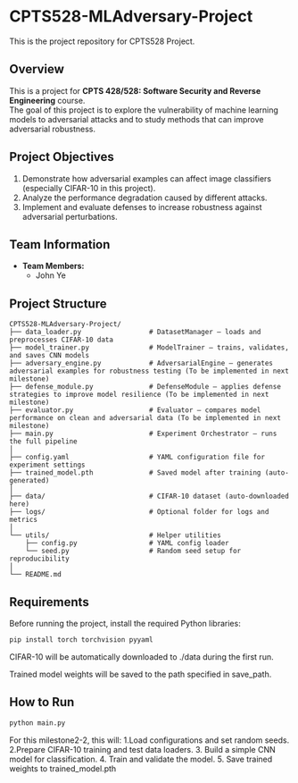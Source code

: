 # CPTS528-MLAdversary-Project
This is the project repository for CPTS528 Project.

## Overview
This is a project for **CPTS 428/528: Software Security and Reverse Engineering** course.  
The goal of this project is to explore the vulnerability of machine learning models to adversarial attacks and to study methods that can improve adversarial robustness.

## Project Objectives
1. Demonstrate how adversarial examples can affect image classifiers (especially CIFAR-10 in this project).
2. Analyze the performance degradation caused by different attacks.
3. Implement and evaluate defenses to increase robustness against adversarial perturbations.

## Team Information
- **Team Members:**  
  - John Ye

## Project Structure
```text
CPTS528-MLAdversary-Project/
├── data_loader.py                 # DatasetManager – loads and preprocesses CIFAR-10 data
├── model_trainer.py               # ModelTrainer – trains, validates, and saves CNN models
├── adversary_engine.py            # AdversarialEngine – generates adversarial examples for robustness testing (To be implemented in next milestone)
├── defense_module.py              # DefenseModule – applies defense strategies to improve model resilience (To be implemented in next milestone)
├── evaluator.py                   # Evaluator – compares model performance on clean and adversarial data (To be implemented in next milestone)
├── main.py                        # Experiment Orchestrator – runs the full pipeline
│
├── config.yaml                    # YAML configuration file for experiment settings
├── trained_model.pth              # Saved model after training (auto-generated)
│
├── data/                          # CIFAR-10 dataset (auto-downloaded here)
├── logs/                          # Optional folder for logs and metrics
│
└── utils/                         # Helper utilities
    ├── config.py                  # YAML config loader
    └── seed.py                    # Random seed setup for reproducibility
│
└── README.md
```

## Requirements

Before running the project, install the required Python libraries:

```bash
pip install torch torchvision pyyaml
```

CIFAR-10 will be automatically downloaded to ./data during the first run.

Trained model weights will be saved to the path specified in save_path.

## How to Run
```bash
python main.py
```
For this milestone2-2, this will:
1.Load configurations and set random seeds.
2.Prepare CIFAR-10 training and test data loaders.
3. Build a simple CNN model for classification.
4. Train and validate the model.
5. Save trained weights to trained_model.pth
